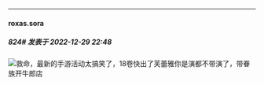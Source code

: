 

*****

####  roxas.sora  
##### 824#       发表于 2022-12-29 22:48

<img src="https://static.saraba1st.com/image/smiley/face2017/067.png" referrerpolicy="no-referrer">救命，最新的手游活动太搞笑了，18卷快出了芙蕾雅你是演都不带演了，带眷族开牛郎店

